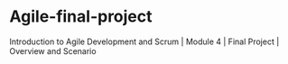 # Agile-final-project
Introduction to Agile Development and Scrum | Module 4 | Final Project | Overview and Scenario 
